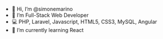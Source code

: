 - 👋 Hi, I’m @simonemarino
- 👀 I’m  Full-Stack Web Developer 
- 💻 PHP, Laravel, Javascript, HTML5, CSS3, MySQL, Angular 
- 🌱 I’m currently learning React

<!---
- 📫 How to reach me @
simonemarino/simonemarino is a ✨ special ✨ repository because its `README.md` (this file) appears on your GitHub profile.
You can click the Preview link to take a look at your changes.
--->
